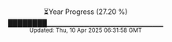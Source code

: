 <p align="center">
⏳Year Progress (27.20 %) <br>
████████▁▁▁▁▁▁▁▁▁▁▁▁▁▁▁▁▁▁▁▁▁▁ <br>
<sub>Updated: Thu, 10 Apr 2025 06:31:58 GMT</sub>
</p>

